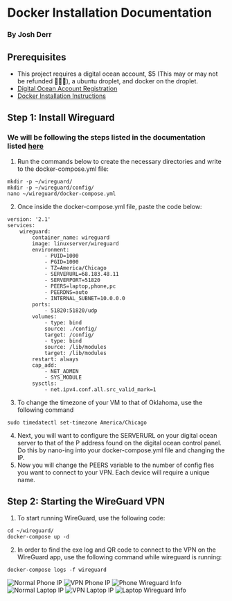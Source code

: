 # Docker Installation Documentation
### By Josh Derr

## Prerequisites
- This project requires a digital ocean account, $5 (This may or may not be refunded 👀👀👀), a ubuntu droplet, and docker on the droplet.   
- [Digital Ocean Account Registration](https://m.do.co/c/4d7f4ff9cfe4)
- [Docker Installation Instructions](https://thematrix.dev/setup-wireguard-vpn-server-with-docker/)

## Step 1: Install Wireguard
### We will be following the steps listed in the documentation listed [here](https://github.com/linuxserver/docker-wireguard)
1) Run the commands below to create the necessary directories and write to the docker-compose.yml file:
~~~
mkdir -p ~/wireguard/
mkdir -p ~/wireguard/config/
nano ~/wireguard/docker-compose.yml
~~~
2) Once inside the docker-compose.yml file, paste the code below:
~~~
version: '2.1'
services: 
    wireguard:
        container_name: wireguard
        image: linuxserver/wireguard
        environment:
            - PUID=1000
            - PGID=1000
            - TZ=America/Chicago
            - SERVERURL=68.183.48.11
            - SERVERPORT=51820
            - PEERS=laptop,phone,pc
            - PEERDNS=auto
            - INTERNAL_SUBNET=10.0.0.0
        ports:
            - 51820:51820/udp
        volumes:
            - type: bind
            source: ./config/
            target: /config/
            - type: bind
            source: /lib/modules
            target: /lib/modules
        restart: always
        cap_add:
            - NET_ADMIN
            - SYS_MODULE
        sysctls:
            - net.ipv4.conf.all.src_valid_mark=1
~~~
3) To change the timezone of your VM to that of Oklahoma, use the following command
~~~
sudo timedatectl set-timezone America/Chicago
~~~
4) Next, you will want to configure the SERVERURL on your digital ocean server to that of the P address found on the digital ocean control panel. Do this by nano-ing into your docker-compose.yml file and changing the IP.
5) Now you will change the PEERS variable to the number of config fles you want to connect to your VPN. Each device will require a unique name.

## Step 2: Starting the WireGuard VPN
1) To start running WireGuard, use the following code:
~~~
cd ~/wireguard/
docker-compose up -d
~~~ 
2) In order to find the exe log and QR code to connect to the VPN on the WireGuard app, use the following command while wireguard is running:
~~~
docker-compose logs -f wireguard
~~~

![Normal Phone IP](./Screenshot1.jpg)
![VPN Phone IP](./Screenshot2.PNG)
![Phone Wireguard Info](./Screenshot3.PNG)
![Normal Laptop IP](./Screenshot4.png)
![VPN Laptop IP](./Screenshot5.png)
![Laptop Wireguard Info](./Screenshot6.png)
